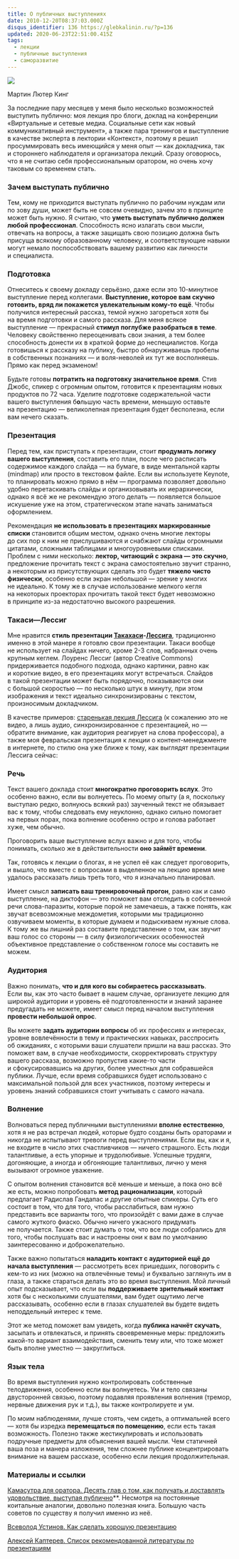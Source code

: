 ```yaml
---
title: О публичных выступлениях
date: 2010-12-20T08:37:03.000Z
disqus_identifier: 136 https://glebkalinin.ru/?p=136
updated: 2020-06-23T22:51:00.415Z
tags:
  - лекции
  - публичные выступления
  - саморазвитие
---
```

![](https://glebkalinin.ru/featured/2010/12/martin-luther-king.jpg)

<p class="legend">Мартин Лютер Кинг</p>



За последние пару месяцев у меня было несколько возможностей выступить публично: моя лекция про блоги, доклад на конференции «Виртуальные и сетевые медиа. Социальные сети как новый коммуникативный инструмент», а также пара тренингов и выступление в качестве эксперта в лектории «Контекст», поэтому я решил просуммировать весь имеющийся у меня опыт — как докладчика, так и стороннего наблюдателя и организатора лекций. Сразу оговорюсь, что я не считаю себя профессиональным оратором, но очень хочу таковым со временем стать.



### Зачем выступать публично



Тем, кому не приходится выступать публично по рабочим нуждам или по зову души, может быть не совсем очевидно, зачем это в принципе может быть нужно. Я считаю, что **уметь выступать публично должен любой профессионал**. Способность ясно излагать свои мысли, отвечать на вопросы, а также защищать свою позицию должна быть присуща всякому образованному человеку, и соответствующие навыки могут немало поспособствовать вашему развитию как личности и специалиста.



### Подготовка



Отнеситесь к своему докладу серьёзно, даже если это 10-минутное выступление перед коллегами. **Выступление, которое вам скучно готовить, вряд ли покажется увлекательным кому-то ещё**. Чтобы получился интересный рассказ, темой нужно загореться хотя бы на время подготовки и самого рассказа. Для меня всякое выступление — прекрасный **стимул поглубже разобраться в теме**. Человеку свойственно переоценивать свои знания, а тем более способность донести их в краткой форме до неспециалистов. Когда готовишься к рассказу на публику, быстро обнаруживаешь пробелы в собственных познаниях — и воля-неволей их тут же восполняешь. Прямо как перед экзаменом!

Будьте готовы **потратить на подготовку значительное время**. Стив Джобс, спикер с огромным опытом, готовится к презентациям новых продуктов по 72 часа. Уделите подготовке содержательной части вашего выступления б**о**льшую часть времени, меньшую оставьте на презентацию — великолепная презентация будет бесполезна, если вам нечего сказать.

<!-- more -->



### Презентация



Перед тем, как приступать к презентации, стоит **продумать логику вашего выступления**, составить его план, после чего расписать содержимое каждого слайда — на бумаге, в виде ментальной карты (mindmap) или просто в текстовом файле. Если вы используете Keynote, то планировать можно прямо в нём — программа позволяет довольно удобно перетаскивать слайды и организовывать их иерархически, однако я всё же не рекомендую этого делать — появляется большое искушение уже на этом, стратегическом этапе начать заниматься оформлением.

Рекомендация **не использовать в презентациях маркированные списки** становится общим местом, однако очень многие лекторы до сих пор к ним не прислушиваются и снабжают слайды огромными цитатами, сложными таблицами и многоуровневыми списками. Проблем с ними несколько: **лектор, читающий с экрана — это скучно**, предложение прочитать текст с экрана самостоятельно звучит странно, а некоторым из присутствующих сделать это будет **тяжело чисто физически**, особенно если экран небольшой — зрение у многих не идеально. К тому же в случае использование мелкого кегля на некоторых проекторах прочитать такой текст будет невозможно в принципе из-за недостаточно высокого разрешения.



### ­Такаси—Лессиг



Мне нравится **стиль презентации [Такахаси](https://en.wikipedia.org/wiki/Takahashi_method)-[Лессига](http://www.presentationzen.com/presentationzen/2005/10/the_lessig_meth.html)**, традиционно именно в этой манере я готовлю свои презентации. Такаси вообще не использует на слайдах ничего, кроме 2-3 слов, набранных очень крупным кеглем. Лоуренс Лессиг (автор Creative Commons) придерживается подобного подхода, однако картинки, равно как и короткие видео, в его презентациях могут встречаться. Слайдов в такой презентации может быть порядочно, показываются они с большой скоростью — по несколько штук в минуту, при этом изображения и текст идеально синхронизированы с текстом, произносимым докладчиком.

В качестве примеров: [старенькая лекция Лессига](http://randomfoo.net/oscon/2002/lessig/free.html) (к сожалению это не видео, а лишь аудио, синхронизированное с презентацией, но — обратите внимание, как аудитория реагирует на слова профессора), а также моя февральская презентация к лекции о контент-менеджменте в интернете, по стилю она уже ближе к тому, как выглядят презентации Лессига сейчас:





### Речь



Текст вашего доклада стоит **многократно проговорить вслух**. Это особенно важно, если вы волнуетесь. По моему опыту (а я, поскольку выступаю редко, волнуюсь всякий раз) заученный текст не обязывает вас к тому, чтобы следовать ему неуклонно, однако сильно помогает на первых порах, пока волнение особенно остро и голова работает хуже, чем обычно.

Проговорить ваше выступление вслух важно и для того, чтобы понимать, сколько же в действительности **оно займёт времени**. 

Так, готовясь к лекции о блогах, я не успел её как следует проговорить, и вышло, что вместе с вопросами в выделенное на лекцию время мне удалось рассказать лишь треть того, что я изначально планировал. 

Имеет смысл **записать ваш тренировочный прогон**, равно как и само выступление, на диктофон — это поможет вам отследить в собственной речи слова-паразиты, которые порой не замечаешь, а также понять, как звучат всевозможные междометия, которыми мы традиционно озвучиваем моменты, в которые думаем и подыскиваем нужные слова. К тому же вы лишний раз составите представление о том, как звучит ваш голос со стороны — в силу физиологических особенностей объективное представление о собственном голосе мы составить не можем.




### Аудитория



Важно понимать, **что и для кого вы собираетесь рассказывать**. Если вы, как это часто бывает в нашем случае, организуете лекцию для широкой аудитории и уровень её подготовленности и знаний заранее предугадать не можете, имеет смысл перед началом выступления **провести небольшой опрос**.

Вы можете **задать аудитории вопросы** об их профессиях и интересах, уровне вовлечённости в тему и практических навыках, расспросить об ожиданиях, с которыми ваши слушатели пришли на ваш рассказ. Это поможет вам, в случае необходимости, скорректировать структуру вашего рассказа, возможно пропустив какие-то части и сфокусировавшись на других, более уместных для собравшейся публики. Лучше, если время собравшихся будет использовано с максимальной пользой для всех участников, поэтому интересы и уровень знаний собравшихся стоит учитывать с самого начала. 



### Волнение



Волноваться перед публичными выступлениями **вполне естественно**, хотя я не раз встречал людей, которые будто созданы быть ораторами и никогда не испытывают тревоги перед выступлениями. Если вы, как и я, не входите в число этих счастливчиков — ничего страшного. Есть люди талантливые, а есть упорные и трудолюбивые. Успешные трудяги, догоняющие, а иногда и обгоняющие талантливых, лично у меня вызывают огромное уважение.

С опытом волнения становится всё меньше и меньше, а пока оно всё же есть, можно попробовать **метод рационализации**, который предлагает Радислав Гандапас и другие опытные спикеры. Суть его состоит в том, что для того, чтобы расслабиться, вам нужно представить все варианты того, что произойдёт с вами даже в случае самого жуткого фиаско. Обычно ничего ужасного придумать не получается. Также стоит думать о том, что все люди собрались для того, чтобы послушать вас и настроены они к вам по умолчанию заинтересованно и доброжелательно. 

Также важно попытаться **наладить контакт с аудиторией ещё до начала выступления** — рассмотреть всех пришедших, поговорить с кем-то из них (можно на отвлечённые темы) и буквально заглянуть им в глаза, а также стараться делать это во время выступления. Мой личный опыт подсказывает, что если вы **поддерживаете зрительный контакт** хотя бы с несколькими слушателями, вам будет ощутимо легче рассказывать, особенно если в глазах слушателей вы будете видеть неподдельный интерес к теме. 

Этот же метод поможет вам увидеть, когда **публика начнёт скучать**, засыпать и отвлекаться, и принять своевременные меры: предложить какой-то вариант взаимодействия, сменить тему или, что тоже может быть вполне уместно — закруглиться. 



### Язык тела



Во время выступления нужно контролировать собственные телодвижения, особенно если вы волнуетесь. Ум и тело связаны двусторонней связью, поэтому подавляя проявления волнения (тремор, нервные движения рук и т.д.), вы также контролируете и ум.

По моим наблюденями, лучше стоять, чем сидеть, а оптимальней всего —  хотя бы изредка **перемещаться по помещению**, если есть такая возможность. Полезно также жестикулировать и использовать подручные предметы для объяснения вашей мысли. Чем статичней ваша поза и манера изложения, тем сложнее публике концентрировать внимание на вашем рассказе, особенно если лекция продолжительная.




### Материалы и ссылки

[Камасутра для оратора. Десять глав о том, как получать и доставлять удовольствие, выступая публично](http://www.ozon.ru/context/detail/id/5212236/?partner=experiment)**.
Несмотря на постоянные коитальные аналогии, довольно полезная книга. Большую часть советов по существу я получил именно из неё.

[Всеволод Устинов. Как сделать хорошую презентацию](http://vdustinov.livejournal.com/21687.html)

[Алексей Каптерев. Список рекомендованной литературы по презентациям](http://kapterev.livejournal.com/696992.html)
